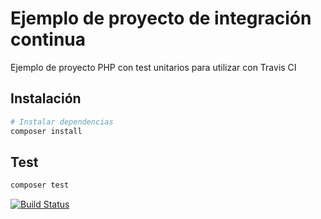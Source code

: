# Ejemplo de proyecto de integración continua

Ejemplo de proyecto PHP con test unitarios para utilizar con Travis CI

## Instalación

``` bash
# Instalar dependencias
composer install
```

## Test

``` bash
composer test
```

[![Build Status](https://app.travis-ci.com/organizacion-sesion-3-nacho-santonja/sesion5-integracion-continua.svg?branch=main)](https://app.travis-ci.com/organizacion-sesion-3-nacho-santonja/sesion5-integracion-continua)